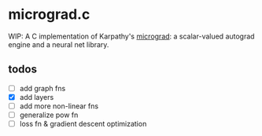 # micrograd.c

WIP: A C implementation of Karpathy's [micrograd](https://github.com/karpathy/micrograd): a scalar-valued autograd engine and a neural net library.

## todos
- [ ] add graph fns
- [x] add layers
- [ ] add more non-linear fns
- [ ] generalize pow fn
- [ ] loss fn & gradient descent optimization